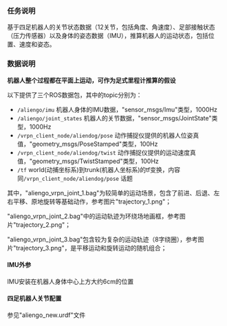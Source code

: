 ### 任务说明

基于四足机器人的关节状态数据（12关节，包括角度、角速度）、足部接触状态（压力传感器）以及身体的姿态数据（IMU），推算机器人的运动状态，包括位置、速度和姿态。

### 数据说明

**机器人整个过程都在平面上运动，可作为足式里程计推算的假设**

以下提供了三个ROS数据包，其中的topic分别为：

- `/aliengo/imu` 机器人身体的IMU数据，"sensor_msgs/Imu"类型，1000Hz
- `/aliengo/joint_states` 机器人的关节数据，"sensor_msgs/JointState"类型，1000Hz
- `/vrpn_client_node/aliendog/pose` 动作捕捉仪提供的机器人位姿真值，"geometry_msgs/PoseStamped"类型，100Hz
- `/vrpn_client_node/aliendog/twist` 动作捕捉仪提供的运动速度真值，"geometry_msgs/TwistStamped"类型，100Hz
- `/tf` world(动捕坐标系)到trunk(机器人坐标系)的tf变换，内容同`/vrpn_client_node/aliendog/pose` 话题

其中，"aliengo_vrpn_joint_1.bag"为较简单的运动场景，包含了前进、后退、左右平移、原地旋转等基础动作，参考图片"trajectory_1.png"；

"aliengo_vrpn_joint_2.bag"中的运动轨迹为环绕场地画框，参考图片"trajectory_2.png"；

"aliengo_vrpn_joint_3.bag"包含较为复杂的运动轨迹（8字绕圈），参考图片"trajectory_3.png"，是平移运动和旋转运动的随机组合；

#### IMU外参

IMU安装在机器人身体中心上方大约6cm的位置

#### 四足机器人关节配置

参见"aliengo_new.urdf"文件